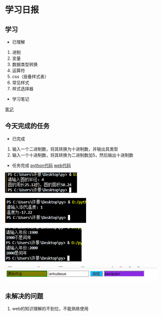 # 学习日报

## 学习

* 已理解
1. 进制
2. 变量
3. 数据类型转换
4. 运算符
5. css（层叠样式表）
6. 常见样式
7. 样式选择器





* 学习笔记

[笔记](https://github.com/xujing-1/notework/blob/master/7.25%E7%AC%94%E8%AE%B0.md)



## 今天完成的任务

* 已完成
1. 输入一个二进制数，将其转换为十进制数，并输出其类型
2. 输入一个十进制数，将其转换为二进制数加5，然后输出十进制数


* 任务完成
[python代码](https://github.com/xujing-1/notework/blob/master/%E7%A8%8B%E5%BA%8F.md)
[web代码](https://github.com/xujing-1/notework/blob/master/web%E4%BB%A3%E7%A0%81.md)

![面积运行](https://github.com/xujing-1/resoult/blob/master/%E9%9D%A2%E7%A7%AF%E8%BF%90%E8%A1%8C%E7%BB%93%E6%9E%9C.png)

![温度转换](https://github.com/xujing-1/resoult/blob/master/%E6%B8%A9%E5%BA%A6%E8%BD%AC%E6%8D%A2.png)

![闰年运行](https://github.com/xujing-1/resoult/blob/master/%E9%97%B0%E5%B9%B4%E8%BF%90%E8%A1%8C%E7%BB%93%E6%9E%9C.png)

![web运行](https://github.com/xujing-1/resoult/blob/master/web%E7%BB%93%E6%9E%9C.png)

## 未解决的问题

1. web的知识理解的不到位，不能熟练使用
